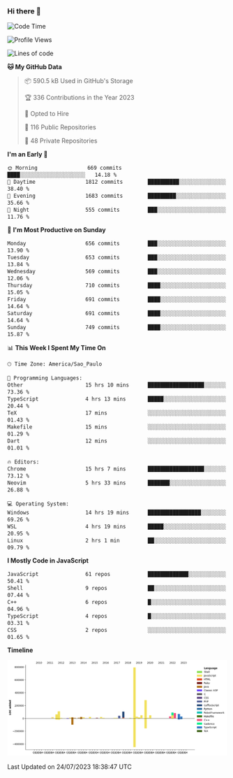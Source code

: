### Hi there 👋

<!--START_SECTION:waka-->
![Code Time](http://img.shields.io/badge/Code%20Time-4%2C790%20hrs%2021%20mins-blue)

![Profile Views](http://img.shields.io/badge/Profile%20Views-52-blue)

![Lines of code](https://img.shields.io/badge/From%20Hello%20World%20I%27ve%20Written-2.0%20million%20lines%20of%20code-blue)

**🐱 My GitHub Data** 

> 📦 590.5 kB Used in GitHub's Storage 
 > 
> 🏆 336 Contributions in the Year 2023
 > 
> 💼 Opted to Hire
 > 
> 📜 116 Public Repositories 
 > 
> 🔑 48 Private Repositories 
 > 
**I'm an Early 🐤** 

```text
🌞 Morning                669 commits         ████░░░░░░░░░░░░░░░░░░░░░   14.18 % 
🌆 Daytime                1812 commits        ██████████░░░░░░░░░░░░░░░   38.40 % 
🌃 Evening                1683 commits        █████████░░░░░░░░░░░░░░░░   35.66 % 
🌙 Night                  555 commits         ███░░░░░░░░░░░░░░░░░░░░░░   11.76 % 
```
📅 **I'm Most Productive on Sunday** 

```text
Monday                   656 commits         ███░░░░░░░░░░░░░░░░░░░░░░   13.90 % 
Tuesday                  653 commits         ███░░░░░░░░░░░░░░░░░░░░░░   13.84 % 
Wednesday                569 commits         ███░░░░░░░░░░░░░░░░░░░░░░   12.06 % 
Thursday                 710 commits         ████░░░░░░░░░░░░░░░░░░░░░   15.05 % 
Friday                   691 commits         ████░░░░░░░░░░░░░░░░░░░░░   14.64 % 
Saturday                 691 commits         ████░░░░░░░░░░░░░░░░░░░░░   14.64 % 
Sunday                   749 commits         ████░░░░░░░░░░░░░░░░░░░░░   15.87 % 
```


📊 **This Week I Spent My Time On** 

```text
🕑︎ Time Zone: America/Sao_Paulo

💬 Programming Languages: 
Other                    15 hrs 10 mins      ██████████████████░░░░░░░   73.36 % 
TypeScript               4 hrs 13 mins       █████░░░░░░░░░░░░░░░░░░░░   20.44 % 
TeX                      17 mins             ░░░░░░░░░░░░░░░░░░░░░░░░░   01.43 % 
Makefile                 15 mins             ░░░░░░░░░░░░░░░░░░░░░░░░░   01.29 % 
Dart                     12 mins             ░░░░░░░░░░░░░░░░░░░░░░░░░   01.01 % 

🔥 Editors: 
Chrome                   15 hrs 7 mins       ██████████████████░░░░░░░   73.12 % 
Neovim                   5 hrs 33 mins       ███████░░░░░░░░░░░░░░░░░░   26.88 % 

💻 Operating System: 
Windows                  14 hrs 19 mins      █████████████████░░░░░░░░   69.26 % 
WSL                      4 hrs 19 mins       █████░░░░░░░░░░░░░░░░░░░░   20.95 % 
Linux                    2 hrs 1 min         ██░░░░░░░░░░░░░░░░░░░░░░░   09.79 % 
```

**I Mostly Code in JavaScript** 

```text
JavaScript               61 repos            █████████████░░░░░░░░░░░░   50.41 % 
Shell                    9 repos             ██░░░░░░░░░░░░░░░░░░░░░░░   07.44 % 
C++                      6 repos             █░░░░░░░░░░░░░░░░░░░░░░░░   04.96 % 
TypeScript               4 repos             █░░░░░░░░░░░░░░░░░░░░░░░░   03.31 % 
CSS                      2 repos             ░░░░░░░░░░░░░░░░░░░░░░░░░   01.65 % 
```



**Timeline**

![Lines of Code chart](https://raw.githubusercontent.com/jampow/jampow/master/assets/bar_graph.png)


 Last Updated on 24/07/2023 18:38:47 UTC
<!--END_SECTION:waka-->

